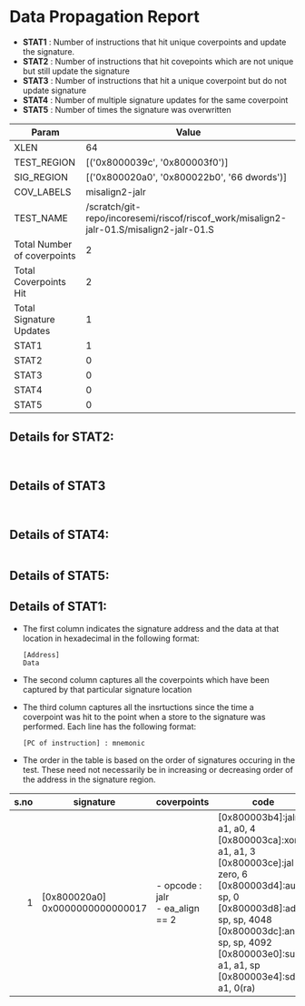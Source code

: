 
# Data Propagation Report

- **STAT1** : Number of instructions that hit unique coverpoints and update the signature.
- **STAT2** : Number of instructions that hit covepoints which are not unique but still update the signature
- **STAT3** : Number of instructions that hit a unique coverpoint but do not update signature
- **STAT4** : Number of multiple signature updates for the same coverpoint
- **STAT5** : Number of times the signature was overwritten

| Param                     | Value    |
|---------------------------|----------|
| XLEN                      | 64      |
| TEST_REGION               | [('0x8000039c', '0x800003f0')]      |
| SIG_REGION                | [('0x800020a0', '0x800022b0', '66 dwords')]      |
| COV_LABELS                | misalign2-jalr      |
| TEST_NAME                 | /scratch/git-repo/incoresemi/riscof/riscof_work/misalign2-jalr-01.S/misalign2-jalr-01.S    |
| Total Number of coverpoints| 2     |
| Total Coverpoints Hit     | 2      |
| Total Signature Updates   | 1      |
| STAT1                     | 1      |
| STAT2                     | 0      |
| STAT3                     | 0     |
| STAT4                     | 0     |
| STAT5                     | 0     |

## Details for STAT2:

```


```

## Details of STAT3

```


```

## Details of STAT4:

```

```

## Details of STAT5:



## Details of STAT1:

- The first column indicates the signature address and the data at that location in hexadecimal in the following format: 
  ```
  [Address]
  Data
  ```

- The second column captures all the coverpoints which have been captured by that particular signature location

- The third column captures all the insrtuctions since the time a coverpoint was
  hit to the point when a store to the signature was performed. Each line has
  the following format:
  ```
  [PC of instruction] : mnemonic
  ```
- The order in the table is based on the order of signatures occuring in the
  test. These need not necessarily be in increasing or decreasing order of the
  address in the signature region.

|s.no|            signature             |              coverpoints               |                                                                                                                             code                                                                                                                             |
|---:|----------------------------------|----------------------------------------|--------------------------------------------------------------------------------------------------------------------------------------------------------------------------------------------------------------------------------------------------------------|
|   1|[0x800020a0]<br>0x0000000000000017|- opcode : jalr<br> - ea_align == 2<br> |[0x800003b4]:jalr a1, a0, 4<br> [0x800003ca]:xori a1, a1, 3<br> [0x800003ce]:jal zero, 6<br> [0x800003d4]:auipc sp, 0<br> [0x800003d8]:addi sp, sp, 4048<br> [0x800003dc]:andi sp, sp, 4092<br> [0x800003e0]:sub a1, a1, sp<br> [0x800003e4]:sd a1, 0(ra)<br> |
